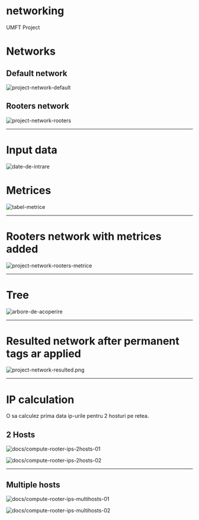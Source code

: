 # networking

UMFT Project

# Networks
## Default network
![project-network-default](docs/project-network-default.png)


## Rooters network
![project-network-rooters](docs/project-network-rooters.png)

---

# Input data
![date-de-intrare](docs/date-de-intrare.png)

# Metrices

![tabel-metrice](docs/tabel-metrice.png)

---

# Rooters network with metrices added

![project-network-rooters-metrice](docs/project-network-rooters-metrice.png)

---

# Tree
![arbore-de-acoperire](docs/arbore-de-acoperire.png)

---

# Resulted network after permanent tags ar applied

![project-network-resulted.png](docs/project-network-resulted.png)

---

# IP calculation
O sa calculez prima data ip-urile pentru 2 hosturi pe retea.

## 2 Hosts
![docs/compute-rooter-ips-2hosts-01](docs/compute-rooter-ips-2hosts-01.jpg)

![docs/compute-rooter-ips-2hosts-02](docs/compute-rooter-ips-2hosts-02.jpg)

---

## Multiple hosts

![docs/compute-rooter-ips-multihosts-01](docs/compute-rooter-ips-multihosts-01.jpg)

![docs/compute-rooter-ips-multihosts-02](docs/compute-rooter-ips-multihosts-02.jpg)